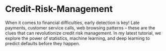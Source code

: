 # Credit-Risk-Management
When it comes to financial difficulties, early detection is key! Late payments, customer service calls, web browsing patterns – these are the clues that can revolutionize credit risk management. In my latest tutorial, we explore the power of statistics, machine learning, and deep learning to predict defaults before they happen.
